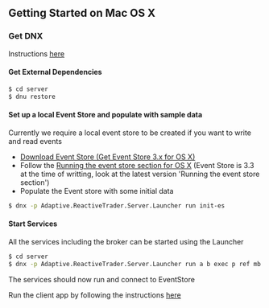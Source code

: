 ## Getting Started on Mac OS X

### Get DNX

Instructions [here](https://docs.asp.net/en/latest/getting-started/installing-on-mac.html)

#### Get External Dependencies 

```bash
$ cd server
$ dnu restore
```

#### Set up a local Event Store and populate with sample data
Currently we require a local event store to be created if you want to write and read events
* [Download Event Store (Get Event Store 3.x for OS X)]( https://geteventstore.com/downloads)
* Follow the [Running the event store section for OS X](http://docs.geteventstore.com/server/3.3.0/) (Event Store is 3.3 at the time of writting, look at the latest version 'Running the event store section')
* Populate the Event store with some initial data

```bash
$ dnx -p Adaptive.ReactiveTrader.Server.Launcher run init-es
```

#### Start Services

All the services including the broker can be started using the Launcher

```bash
$ cd server
$ dnx -p Adaptive.ReactiveTrader.Server.Launcher run a b exec p ref mb
```

The services should now run and connect to EventStore

Run the client app by following the instructions [here](../src/client/README.md)
